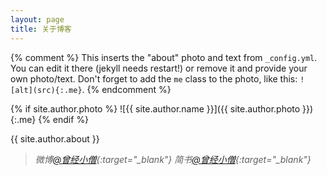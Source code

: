 ```yaml
---
layout: page
title: 关于博客
---
```


{% comment %}
  This inserts the "about" photo and text from `_config.yml`.
  You can edit it there (jekyll needs restart!) or remove it and provide your own photo/text.
  Don't forget to add the `me` class to the photo, like this: `![alt](src){:.me}`.
{% endcomment %}

{% if site.author.photo %}
  ![{{ site.author.name }}]({{ site.author.photo }}){:.me}
{% endif %}

{{ site.author.about }}

>*微博[@曾经小僧](http://weibo.com/603451688){:target="_blank"}*
>*简书[@曾经小僧](http://www.jianshu.com/users/423b873cad24/latest_articles){:target="_blank"}*

